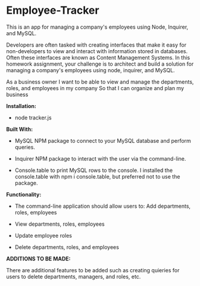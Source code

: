 # Employee-Tracker

This is an app for managing a company's employees using Node, Inquirer, and MySQL.

Developers are often tasked with creating interfaces that make it easy for non-developers to view and interact with information stored in databases. Often these interfaces are known as Content Management Systems. In this homework assignment, your challenge is to architect and build a solution for managing a company's employees using node, inquirer, and MySQL.


As a business owner
I want to be able to view and manage the departments, roles, and employees in my company
So that I can organize and plan my business

**Installation:**

- node tracker.js

**Built With:**

- MySQL NPM package to connect to your MySQL database and perform queries.

- Inquirer NPM package to interact with the user via the command-line.

- Console.table to print MySQL rows to the console. I installed the console.table with npm i console.table, but preferred not to use the package.

**Functionality:**

- The command-line application should allow users to:
Add departments, roles, employees

- View departments, roles, employees

- Update employee roles

- Delete departments, roles, and employees

**ADDITIONS TO BE MADE:**

There are additional features to be added such as creating quieries for users to delete departments, managers, and roles, etc.
